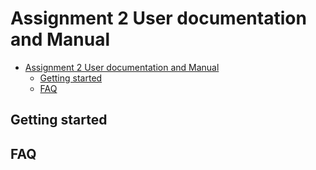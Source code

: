 # Assignment 2 User documentation and Manual

- [Assignment 2 User documentation and Manual](#assignment-2-user-documentation-and-manual)
  - [Getting started](#getting-started)
  - [FAQ](#faq)

## Getting started


## FAQ
